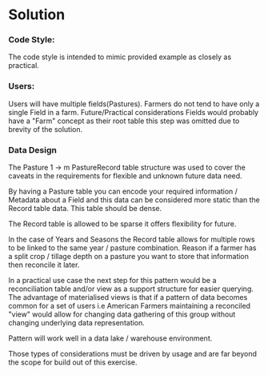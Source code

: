 # Solution

### Code Style:
The code style is intended to mimic provided example as closely as practical.

### Users:
Users will have multiple fields(Pastures). Farmers do not tend to have only a single Field in a farm. 
Future/Practical considerations Fields would probably have a "Farm" concept as their root table this step was omitted 
due to brevity of the solution. 

### Data Design
The Pasture 1 -> m PastureRecord table structure was used to cover the caveats in the requirements for flexible
and unknown future data need. 

By having a Pasture table you can encode your required information / Metadata about a Field and this data can be 
considered more static than the Record table data. This table should be dense. 

The Record table is allowed to be sparse it offers flexibility for future.

In the case of Years and Seasons the Record table allows for multiple rows to be linked to the same year / pasture  combination. 
Reason if a farmer has a split crop / tillage depth on a pasture you want to store that information then reconcile it later. 

In a practical use case the next step for this pattern would be a reconciliation table and/or view as a support structure
for easier querying. The advantage of materialised views is that if a pattern of data becomes common for a set of users
i.e American Farmers maintaining a reconciled "view" would allow for changing data gathering of this group without 
changing underlying data representation.

Pattern will work well in a data lake / warehouse environment.

Those types of considerations must be driven by usage and are far beyond the scope for build out of this exercise.





